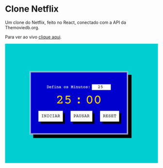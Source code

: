 # Clone Netflix

Um clone do Netflix, feito no React, conectado com a API da Themoviedb.org.

Para ver ao vivo [clique aqui](https://gillfilho.github.io/clone-netflix/).

![Preview do Projeto](https://github.com/gillfilho/timer-vintage/blob/master/thumb.jpg?raw=true)
